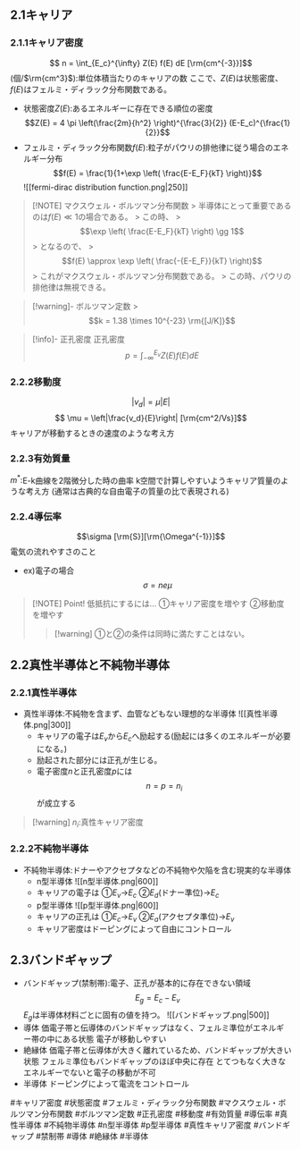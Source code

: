 ## $2.1$キャリア

### $2.1.1$キャリア密度
$$ n = \int_{E_c}^{\infty} Z(E) f(E) dE [\rm{cm^{-3}}]$$
(個/$\rm{cm^3}$):単位体積当たりのキャリアの数
ここで、$Z(E)$は状態密度、$f(E)$はフェルミ・ディラック分布関数である。
- 状態密度$Z(E)$:あるエネルギーに存在できる順位の密度
    $$Z(E) = 4 \pi \left(\frac{2m}{h^2} \right)^{\frac{3}{2}} (E-E_c)^{\frac{1}{2}}$$
- フェルミ・ディラック分布関数$f(E)$:粒子がパウリの排他律に従う場合のエネルギー分布
    $$f(E) = \frac{1}{1+\exp \left( \frac{E-E_F}{kT} \right)}$$
    ![[fermi-dirac distribution function.png|250]]
> [!NOTE] マクスウェル・ボルツマン分布関数
    > 半導体にとって重要であるのは$f(E) \ll 1$の場合である。
    > この時、
    > $$\exp \left( \frac{E-E_F}{kT} \right) \gg 1$$
    > となるので、
    > $$f(E) \approx \exp \left( \frac{-{E-E_F}}{kT} \right)$$
    > これがマクスウェル・ボルツマン分布関数である。
    > この時、パウリの排他律は無視できる。

> [!warning]- ボルツマン定数
    > $$k = 1.38 \times 10^{-23} \rm{[J/K]}$$

> [!info]- 正孔密度
> 正孔密度
> $$ p = \int_{-\infty}^{E_v} Z(E) f(E) dE $$


### $2.2.2$移動度
$$ |v_d| = \mu |E| $$
$$ \mu = \left|\frac{v_d}{E}\right| [\rm{cm^2/Vs}]$$
キャリアが移動するときの速度のような考え方


### $2.2.3$有効質量
$m^*$:E-k曲線を$2$階微分した時の曲率
k空間で計算しやすいようキャリア質量のような考え方
(通常は古典的な自由電子の質量の比で表現される)


### $2.2.4$導伝率
$$\sigma [\rm{S}][\rm{\Omega^{-1}}]$$
電気の流れやすさのこと
- ex)電子の場合
    $$\sigma = n e \mu$$

> [!NOTE] Point!
> 低抵抗にするには...
> ①キャリア密度を増やす
> ②移動度を増やす
> >[!warning] ①と②の条件は同時に満たすことはない。


## $2.2$真性半導体と不純物半導体

### $2.2.1$真性半導体
- 真性半導体:不純物を含まず、血管などもない理想的な半導体
    ![[真性半導体.png|300]]
    - キャリアの電子は$E_v$から$E_c$へ励起する(励起には多くのエネルギーが必要になる。)
    - 励起された部分には正孔が生じる。
    - 電子密度$n$と正孔密度$p$には
        $$n = p = n_i$$
        が成立する
>[!warning] $n_i$:真性キャリア密度


### $2.2.2$不純物半導体
- 不純物半導体:ドナーやアクセプタなどの不純物や欠陥を含む現実的な半導体
    - n型半導体
        ![[n型半導体.png|600]]
    - キャリアの電子は
            ①$E_v$→$E_c$
            ②$E_d$(ドナー準位)→$E_c$
    - p型半導体
        ![[p型半導体.png|600]]
    - キャリアの正孔は
            ①$E_c$→$E_v$
            ②$E_a$(アクセプタ準位)→$E_v$
    - キャリア密度はドーピングによって自由にコントロール


## $2.3$バンドギャップ
- バンドギャップ(禁制帯):電子、正孔が基本的に存在できない領域
$$E_g = E_c - E_v$$
$E_g$は半導体材料ごとに固有の値を持つ。
![[バンドギャップ.png|500]]
- 導体
    価電子帯と伝導体のバンドギャップはなく、フェルミ準位がエネルギー帯の中にある状態
    電子が移動しやすい
- 絶縁体
    価電子帯と伝導体が大きく離れているため、バンドギャップが大きい状態
    フェルミ準位もバンドギャップのほぼ中央に存在
    とてつもなく大きなエネルギーでないと電子の移動が不可
- 半導体
    ドーピングによって電流をコントロール


#キャリア密度 #状態密度 #フェルミ・ディラック分布関数 #マクスウェル・ボルツマン分布関数 #ボルツマン定数 #正孔密度 #移動度 #有効質量 #導伝率 #真性半導体 #不純物半導体 #n型半導体 #p型半導体 #真性キャリア密度 #バンドギャップ #禁制帯 #導体 #絶縁体 #半導体